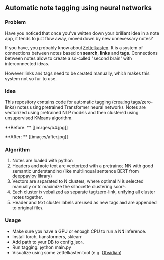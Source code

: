 ## Automatic note tagging using neural networks

### Problem
Have you noticed that once you've written down your brilliant idea in a note app, it tends to just flow away, moved down by new unnecessary notes? 

If you have, you probably know about [Zettelkasten](https://en.wikipedia.org/wiki/Zettelkasten).
It is a system of connections between notes based on **search**, **links** and **tags**.
Connections between notes allow to create a so-called "second brain" with interconnected ideas.

However links and tags need to be created manually, which makes this system not so fun to use.

### Idea
This repository contains code for automatic tagging (creating tags/zero-links) notes using pretrained Transformer neural networks. Notes are vectorized using pretrained NLP models and then clustered using unsupervised KMeans algorithm.

<!-- [**Before**](images/b4.jpg)

[**After**](images/after.jpg) -->
**Before: **
[[images/b4.jpg]]

**After: **
[[images/after.jpg]]

### Algorithm
1) Notes are loaded with python
2) Headers and note text are vectorized with a pretrained NN with good semantic understanding (like multilingual sentence BERT from [deeppavlov](https://deeppavlov.ai) library)
3) Vectors are separated to N clusters, where optimal N is selected manually or to maximize the silhouette clustering score.
4) Each cluster is vebalized as separate tag/zero-link, unifying all cluster notes together.
5) Header and text cluster labels are used as new tags and are appended to original files.


### Usage
- Make sure you have a GPU or enough CPU to run a NN inference.
- Install torch, transformers, sklearn
- Add path to your DB to config.json.
- Run tagging:
    python main.py
- Visualize using some zettelkasten tool (e.g. [Obsidian](https://obsidian.md/))
